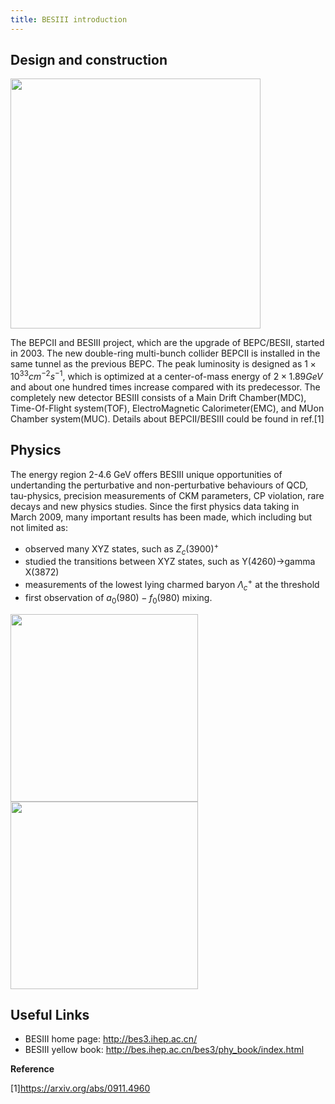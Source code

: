 ```yaml
---
title: BESIII introduction
---
```


## Design and construction

<img src="/images/besiiidetector.png" width="400"/>

The BEPCII and BESIII project, which are the upgrade of BEPC/BESII, started in 2003.  The new double-ring multi-bunch collider BEPCII is installed in the same tunnel as the previous BEPC. The peak luminosity is designed as $1\times 10^{33} cm^{-2}s^{-1}$, which is optimized at a center-of-mass energy of $2\times1.89 GeV$ and about one hundred times increase compared with its predecessor. The completely new detector BESIII consists of a Main Drift Chamber(MDC), Time-Of-Flight system(TOF), ElectroMagnetic Calorimeter(EMC), and MUon Chamber system(MUC). Details about BEPCII/BESIII could be found in ref.[1]

## Physics

The energy region 2-4.6 GeV offers BESIII unique opportunities of undertanding the perturbative and non-perturbative behaviours of QCD, tau-physics, precision measurements of CKM parameters, CP violation, rare decays and new physics studies. Since the first physics data taking in March 2009, many important results has been made, which including but not limited as:  
- observed many XYZ states, such as $Z_{c}(3900)^+$
- studied the transitions between XYZ states, such as Y(4260)->gamma X(3872)
- measurements of the lowest lying charmed baryon $\Lambda_{c}^+$ at the threshold
- first observation of $a_{0}(980) - f_{0}(980)$ mixing.

<img src="/images/zc3900.jpg" width="300"/> <img src="/images/lc.png" width="300"/>

## Useful Links
- BESIII home page: http://bes3.ihep.ac.cn/
- BESIII yellow book: http://bes.ihep.ac.cn/bes3/phy_book/index.html


**Reference**

[1]https://arxiv.org/abs/0911.4960

